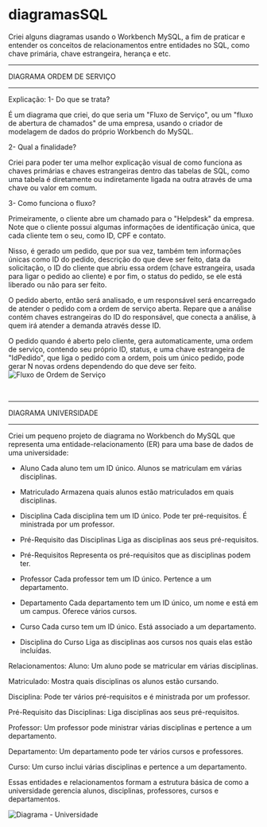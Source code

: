 # diagramasSQL
Criei alguns diagramas usando o Workbench MySQL, a fim de praticar e entender os conceitos de relacionamentos entre entidades no SQL, como chave primária, chave estrangeira, herança e etc.
<br>
<hr>
DIAGRAMA ORDEM DE SERVIÇO
<hr>
Explicação: 
1- Do que se trata?

É um diagrama que criei, do que seria um "Fluxo de Serviço", ou um "fluxo de abertura de chamados" de uma empresa, usando o criador de modelagem de dados do próprio Workbench do MySQL.

2- Qual a finalidade?

Criei para poder ter uma melhor explicação visual de como funciona as chaves primárias e chaves estrangeiras dentro das tabelas de SQL, como uma tabela é diretamente ou indiretamente ligada na outra através de uma chave ou valor em comum.

3- Como funciona o fluxo?

Primeiramente, o cliente abre um chamado para o "Helpdesk" da empresa.
Note que o cliente possui algumas informações de identificação única, que cada cliente tem o seu, como ID, CPF e contato.

Nisso, é gerado um pedido, que por sua vez, também tem informações únicas como ID do pedido, descrição do que deve ser feito, data da solicitação, o ID do cliente que abriu essa ordem (chave estrangeira, usada para ligar o pedido ao cliente) e por fim, o status do pedido, se ele está liberado ou não para ser feito.

O pedido aberto, então será analisado, e um responsável será encarregado de atender o pedido com a ordem de serviço aberta. Repare que a análise contém chaves estrangeiras do ID do responsável, que conecta a análise, à quem irá atender a demanda através desse ID.

O pedido quando é aberto pelo cliente, gera automaticamente, uma ordem de serviço, contendo seu próprio ID, status, e uma chave estrangeira de "IdPedido", que liga o pedido com a ordem, pois um único pedido, pode gerar N novas ordens dependendo do que deve ser feito.
![Fluxo de Ordem de Serviço](https://github.com/user-attachments/assets/a8b67c0d-e320-4b13-a8d6-1af75aab3e45)

<br>
<hr>

DIAGRAMA UNIVERSIDADE
<hr>

Criei um pequeno projeto de diagrama no Workbench do MySQL que representa uma entidade-relacionamento (ER) para uma base de dados de uma universidade:

- Aluno
Cada aluno tem um ID único.
Alunos se matriculam em várias disciplinas.

- Matriculado
Armazena quais alunos estão matriculados em quais disciplinas.

- Disciplina
Cada disciplina tem um ID único.
Pode ter pré-requisitos.
É ministrada por um professor.

- Pré-Requisito das Disciplinas
Liga as disciplinas aos seus pré-requisitos.

- Pré-Requisitos
Representa os pré-requisitos que as disciplinas podem ter.

- Professor
Cada professor tem um ID único.
Pertence a um departamento.

- Departamento
Cada departamento tem um ID único, um nome e está em um campus.
Oferece vários cursos.

- Curso
Cada curso tem um ID único.
Está associado a um departamento.

- Disciplina do Curso
Liga as disciplinas aos cursos nos quais elas estão incluídas.

Relacionamentos:
Aluno: Um aluno pode se matricular em várias disciplinas.

Matriculado: Mostra quais disciplinas os alunos estão cursando.

Disciplina: Pode ter vários pré-requisitos e é ministrada por um professor.

Pré-Requisito das Disciplinas: Liga disciplinas aos seus pré-requisitos.

Professor: Um professor pode ministrar várias disciplinas e pertence a um departamento.

Departamento: Um departamento pode ter vários cursos e professores.

Curso: Um curso inclui várias disciplinas e pertence a um departamento.

Essas entidades e relacionamentos formam a estrutura básica de como a universidade gerencia alunos, disciplinas, professores, cursos e departamentos.

![Diagrama - Universidade](https://github.com/user-attachments/assets/649edd4d-d1de-487c-84c2-67f857595fbf)



